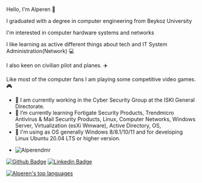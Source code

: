 Hello, I'm Alperen 👋

I graduated with a degree in computer engineering from Beykoz University

I'm interested in computer hardware systems and networks 

I like learning as active different things about tech and IT System Administration(Network) 💻

I also keen on civilian pilot and planes. ✈️

Like most of the computer fans I am playing some competitive video games. 🎮


- 🔭 I am currently working in the Cyber ​​Security Group at the ISKI General Directorate.
- 🌱 I’m currently learning Fortigate Security Products, Trendmicro Antivirus & Mail Security Products, Linux, Computer Networks, Windows Server, Virtualization (esXi Wmware), Active Directory, OS,
- 🔰 I'm using as OS generally Windows 8/8.1/10/11 and for developing Linux Ubuntu 20.04 LTS or higher version.
- <p align="left"> <img src="https://komarev.com/ghpvc/?username=Alperendmr&label=Profile%20views&color=0e75b6&style=flat" alt="Alperendmr" /> </p>

[![Github Badge](https://img.shields.io/badge/-Github-000?style=quare&labelColor=000&logo=Github&logoColor=white&link=link)](https://github.com/Alperendmr)
[![Linkedin Badge](https://img.shields.io/badge/-Linkedin-4169E1?style=flat-quare&labelColor=4169E1&logo=linkedin&logoColor=white&link=link)](https://www.linkedin.com/in/alperen-demirt%C3%BCrko%C4%9Flu-460596202/)

[![Alperen's top languages](https://github-readme-stats.vercel.app/api/top-langs/?username=Alperendmr)](https://github.com/Alperendmr/github-readme-stats)
